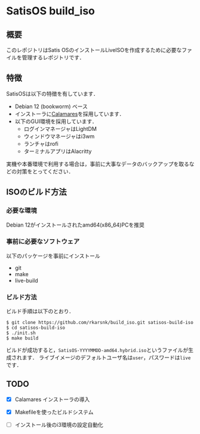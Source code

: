 # SatisOS build_iso
## 概要
このレポジトリはSatis OSのインストールLiveISOを作成するために必要なファイルを管理するレポジトリです．

## 特徴
SatisOSは以下の特徴を有しています．
- Debian 12 (bookworm) ベース
- インストーラに[Calamares](https://calamares.io)を採用しています．
- 以下のGUI環境を採用しています．
  - ログインマネージャはLightDM
  - ウィンドウマネージャはi3wm
  - ランチャはrofi
  - ターミナルアプリはAlacritty


実機や本番環境で利用する場合は，事前に大事なデータのバックアップを取るなどの対策をとってください．

## ISOのビルド方法
### 必要な環境
Debian 12がインストールされたamd64(x86_64)PCを推奨

### 事前に必要なソフトウェア
以下のパッケージを事前にインストール
- git
- make
- live-build

### ビルド方法
ビルド手順は以下のとおり．
```
$ git clone https://github.com/rkarsnk/build_iso.git satisos-build-iso
$ cd satisos-build-iso
$ ./init.sh
$ make build
```

ビルドが成功すると，`SatisOS-YYYYMMDD-amd64.hybrid.iso`というファイルが生成されます．
ライブイメージのデフォルトユーザ名は`user`，パスワードは`live`です．

## TODO
- [x] Calamares インストーラの導入
- [x] Makefileを使ったビルドシステム
- [ ] インストール後のi3環境の設定自動化


